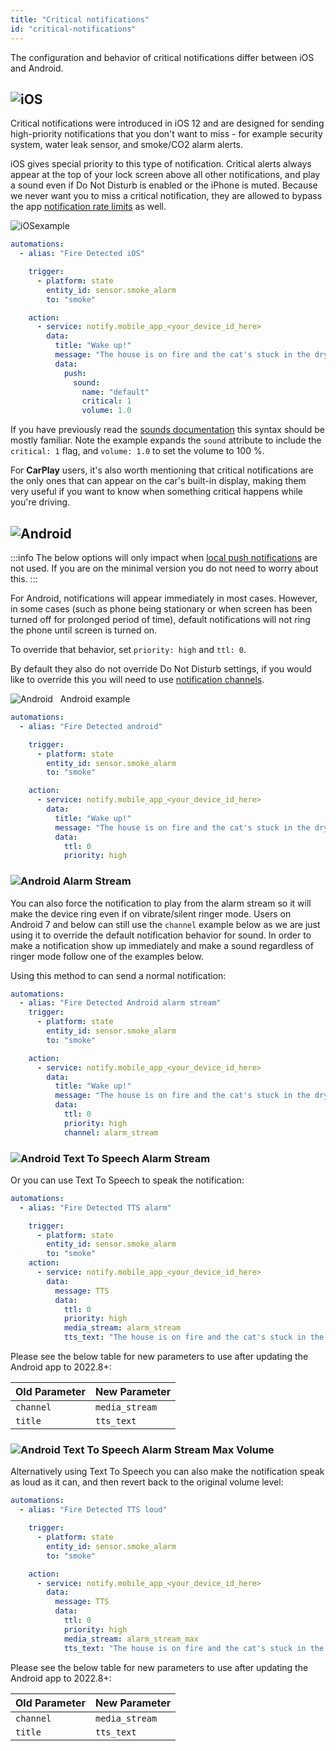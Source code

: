 ```yaml
---
title: "Critical notifications"
id: "critical-notifications"
---
```

The configuration and behavior of critical notifications differ between iOS and Android.

## ![iOS](/assets/iOS.svg)
Critical notifications were introduced in iOS 12 and are designed for sending high-priority notifications that you don't want to miss - for example security system, water leak sensor, and smoke/CO2 alarm alerts.

iOS gives special priority to this type of notification. Critical alerts always appear at the top of your lock screen above all other notifications, and play a sound even if Do Not Disturb is enabled or the iPhone is muted. Because we never want you to miss a critical notification, they are allowed to bypass the app [notification rate limits](details.md) as well.

![iOS](/assets/iOS.svg)example

```yaml
automations:
  - alias: "Fire Detected iOS"

    trigger:
      - platform: state
        entity_id: sensor.smoke_alarm
        to: "smoke"

    action:
      - service: notify.mobile_app_<your_device_id_here>
        data:
          title: "Wake up!"
          message: "The house is on fire and the cat's stuck in the dryer!"
          data:
            push:
              sound:
                name: "default"
                critical: 1
                volume: 1.0

```
If you have previously read the [sounds documentation](sounds.md) this syntax should be mostly familiar. Note the example expands the `sound` attribute to include the `critical: 1` flag, and `volume: 1.0` to set the volume to 100 %.

For **CarPlay** users, it's also worth mentioning that critical notifications are the only ones that can appear on the car's built-in display, making them very useful if you want to know when something critical happens while you're driving.

## ![Android](/assets/android.svg)

:::info
The below options will only impact when [local push notifications](local.md) are not used. If you are on the minimal version you do not need to worry about this.
:::

For Android, notifications will appear immediately in most cases. However, in some cases (such as phone being stationary or when screen has been turned off for prolonged period of time), default notifications will not ring the phone until screen is turned on.

To override that behavior, set `priority: high` and `ttl: 0`.

By default they also do not override Do Not Disturb settings, if you would like to override this you will need to use [notification channels](basic.md#notification-channels). 

![Android](/assets/android.svg) &nbsp; Android example

```yaml
automations:
  - alias: "Fire Detected android"

    trigger:
      - platform: state
        entity_id: sensor.smoke_alarm
        to: "smoke"

    action:
      - service: notify.mobile_app_<your_device_id_here>
        data:
          title: "Wake up!"
          message: "The house is on fire and the cat's stuck in the dryer!"
          data:
            ttl: 0
            priority: high
```

### ![Android](/assets/android.svg) Alarm Stream
You can also force the notification to play from the alarm stream so it will make the device ring even if on vibrate/silent ringer mode. Users on Android 7 and below can still use the `channel` example below as we are just using it to override the default notification behavior for sound. In order to make a notification show up immediately and make a sound regardless of ringer mode follow one of the examples below.

Using this method to can send a normal notification:

```yaml
automations:
  - alias: "Fire Detected Android alarm stream"
    trigger:
      - platform: state
        entity_id: sensor.smoke_alarm
        to: "smoke"

    action:
      - service: notify.mobile_app_<your_device_id_here>
        data:
          title: "Wake up!"
          message: "The house is on fire and the cat's stuck in the dryer!"
          data:
            ttl: 0
            priority: high
            channel: alarm_stream
```


### ![Android](/assets/android.svg) Text To Speech Alarm Stream
Or you can use Text To Speech to speak the notification:

```yaml
automations:
  - alias: "Fire Detected TTS alarm"

    trigger:
      - platform: state
        entity_id: sensor.smoke_alarm
        to: "smoke"
    action:
      - service: notify.mobile_app_<your_device_id_here>
        data:
          message: TTS
          data:
            ttl: 0
            priority: high
            media_stream: alarm_stream
            tts_text: "The house is on fire and the cat's stuck in the dryer!"
```

Please see the below table for new parameters to use after updating the Android app to 2022.8+:

| Old Parameter | New Parameter |
|--------|--------|
| `channel` | `media_stream` |
| `title` | `tts_text` |


### ![Android](/assets/android.svg) Text To Speech Alarm Stream Max Volume
Alternatively using Text To Speech you can also make the notification speak as loud as it can, and then revert back to the original volume level:

```yaml
automations:
  - alias: "Fire Detected TTS loud"

    trigger:
      - platform: state
        entity_id: sensor.smoke_alarm
        to: "smoke"

    action:
      - service: notify.mobile_app_<your_device_id_here>
        data:
          message: TTS
          data:
            ttl: 0
            priority: high
            media_stream: alarm_stream_max
            tts_text: "The house is on fire and the cat's stuck in the dryer!"
```

Please see the below table for new parameters to use after updating the Android app to 2022.8+:

| Old Parameter | New Parameter |
|--------|--------|
| `channel` | `media_stream` |
| `title` | `tts_text` |
